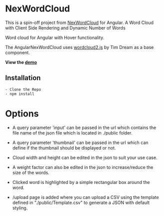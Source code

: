 # NexWordCloud

This is a spin-off project from [NexWordCloud](https://github.com/roopeshshettyb/NexWordCloud) for Angular.
A Word Cloud with Client Side Rendering and Dynamic Number of Words

Word cloud for Angular with Hover functionality.

The AngularNexWordCloud uses [wordcloud2.js](https://github.com/timdream/wordcloud2.js) by Tim Dream as a base component.

**View the [demo](https://nex-word-cloud.vercel.app/)**

## Installation

    - Clone the Repo
    - npm install

# Options

- A query parameter 'input' can be passed in the url which contains the file name of the json file which is located in ./public folder.

- A query parameter 'thumbnail' can be passed in the url which can define if the thumbnail should be displayed or not.

- Cloud width and height can be edited in the json to suit your use case.

- A weight factor can also be edited in the json to increase/reduce the size of the words.

- Clicked word is highlighted by a simple rectangular box around the word.

- /upload page is added where you can upload a CSV using the template defined in "./public/Template.csv" to generate a JSON with default styling.

